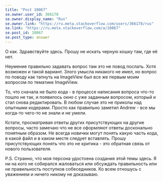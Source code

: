 ```yaml
---
title: "Post 10067"
se.owner.user_id: 366178
se.owner.display_name: "Rus"
se.owner.link: "https://ru.meta.stackoverflow.com/users/366178/rus"
se.link: "https://ru.meta.stackoverflow.com/a/10067"
se.post_id: 10067
se.post_type: answer
---
```

<p>О как. 
Здравствуйте здесь.
Прошу не искать черную кошку там, где её нет.</p>

<p>Неумение правильно задавать вопрос там это не повод послать. Хотя возможен и такой вариант.
Злого умысла никакого не имел, но вопрос по поводу как тапнуть на ImageView был все же первым моим вопросом по тематике ImageView.</p>

<p>То, что сначала не было кода - в процессе написания вопроса что-то пошло не так, и появилось окно с уже заданным вопросом, который и стал снова редактировать.
В любом случае это не приколы над опытными кодерами.
Просто как правильно заметил Andrew - все мы когда-то чего-то не знали и не умели.</p>

<p>Кстати, просматривая ответы других присутствующих на другие вопросы, часто замечаю что не все оформляют ответы досконально понятным образом. Не всегда новички могут понять какую часть кода, в какой файл и в каком месте следует вставлять. Прошу присутствующих понять что это не критика - это обратная связь от нового пользователя.</p>

<p>P.S. Странно, что моя персона удостоена создания этой темы здесь. Я ни на кого не собирался жаловаться или обсуждать правильность или не правильность поступков собеседников.
Ко всем отношусь с уважением и ничего никому не доказываю. </p>
